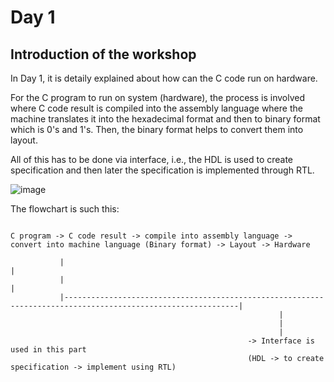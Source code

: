 # Day 1
## Introduction of the workshop

In Day 1, it is detaily explained about how can the C code run on hardware.

For the C program to run on system (hardware), the process is involved where C code result is compiled into the assembly language where the machine translates it into the hexadecimal format and then to binary format which is 0's and 1's. Then, the binary format helps to convert them into layout.

All of this has to be done via interface, i.e., the HDL is used to create specification and then later the specification is implemented through RTL.

![image](https://github.com/user-attachments/assets/2bcfd890-afaa-4502-a849-50668bfe66d8)

The flowchart is such this:

```

C program -> C code result -> compile into assembly language -> convert into machine language (Binary format) -> Layout -> Hardware  
                                                                                                                                     
           |                                                                                                             |           
           |                                                                                                             |           
           |-------------------------------------------------------------------------------------------------------------|           
                                                            |                                                                        
                                                            |                                                                        
                                                            |                                                                        
                                                     -> Interface is used in this part 
                                                     (HDL -> to create specification -> implement using RTL)
```


